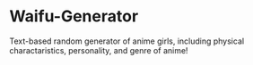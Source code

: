 # Waifu-Generator
Text-based random generator of anime girls, including physical charactaristics, personality, and genre of anime!
